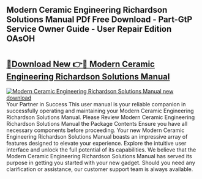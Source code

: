 ## Modern Ceramic Engineering Richardson Solutions Manual PDf Free Download - Part-GtP Service Owner Guide - User Repair Edition OAsOH

# <h2><a href="http://bc8346.oget.top/?id=Modern+Ceramic+Engineering+Richardson+Solutions+Manual">🔗Download New 👉🔴 Modern Ceramic Engineering Richardson Solutions Manual</a></h2>

[![Modern Ceramic Engineering Richardson Solutions Manual new download](https://i.imgur.com/5g1atiW.png)](http://bc8346.oget.top/?id=Modern+Ceramic+Engineering+Richardson+Solutions+Manual)
Your Partner in Success This user manual is your reliable companion in successfully operating and maintaining your Modern Ceramic Engineering Richardson Solutions Manual. Please Review Modern Ceramic Engineering Richardson Solutions Manual the Package Contents Ensure you have all necessary components before proceeding. Your new Modern Ceramic Engineering Richardson Solutions Manual boasts an impressive array of features designed to elevate your experience. Explore the intuitive user interface and unlock the full potential of its capabilities. We believe that the Modern Ceramic Engineering Richardson Solutions Manual has served its purpose in getting you started with your new gadget. Should you need any clarification or assistance, our customer support team is always available.
